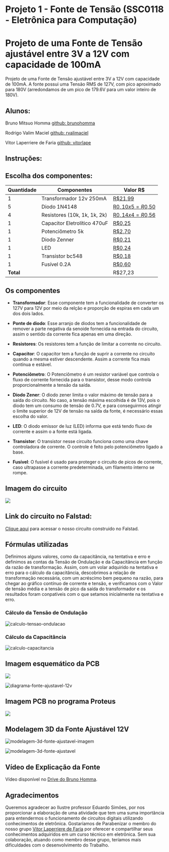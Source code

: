 # Projeto 1 - Fonte de Tensão (SSC0118 - Eletrônica para Computação)
Projeto de uma Fonte de Tensão ajustável entre 3V a 12V com capacidade de 100mA
=======
Projeto de uma Fonte de Tensão ajustável entre 3V a 12V com capacidade de 100mA. A fonte possui uma Tensão RMS de 127V, com pico aproximado para 180V (arredondamos de um pico de 179.6V para um valor inteiro de 180V).


## Alunos:
Bruno Mitsuo Homma [github: brunohomma](https://github.com/brunohomma)

Rodrigo Valim Maciel [github: rvalimaciel](https://github.com/rvalimaciel)

Vitor Laperriere de Faria [github: vitorlape](https://github.com/vitorlape)

## Instruções:

## Escolha dos componentes:
| Quantidade | Componentes                 | Valor R$ |
|------------|-----------------------------|----------|
| 1          | Transformador 12v 250mA     | [R$21,99](https://tinyurl.com/a4674dyj) |
| 5          | Diodo 1N4148                | [R$0,10 x 5 = R$0,50](https://tinyurl.com/vd29hv2v) |
| 4          | Resistores (10k, 1k, 1k, 2k)| [R$0,14 x 4 = R$0,56](https://tinyurl.com/4wckxvxy) |
| 1          | Capacitor Eletrolítico 470uF| [R$0,25](https://tinyurl.com/xkf6jmpc) |
| 1          | Potenciômetro 5k            | [R$2,70](https://tinyurl.com/25ct25jr) |
| 1          | Diodo Zenner                | [R$0,21](https://tinyurl.com/d9emevrh) |
| 1          | LED                         | [R$0,24](https://tinyurl.com/yya8psu8) |
| 1          | Transistor bc548            | [R$0,18](https://tinyurl.com/597hm6df) |
| 1          | Fusível 0.2A                | [R$0,60](https://tinyurl.com/65jvr5db) |
| **Total**  |                             |  R$27,23    |

## Os componentes

* **Transformador**: Esse componente tem a funcionalidade de converter os 127V para 12V por meio da relção e proporção de espiras em cada um dos dois lados.
 
* **Ponte de diodo**: Esse arranjo de diodos tem a funcionalidade de remover a parte negativa da senoide fornecida na entrada do circuito, assim o sentido da corrente fica apenas em uma direção.

* **Resistores**: Os resistores tem a função de limitar a corrente no circuito.

* **Capacitor**: O capacitor tem a função de suprir a corrente no circuito quando a mesma estiver descendente. Assim a corrente fica mais contínua e estável.

* **Potenciômetro**: O Potenciômetro é um resistor variável que controla o fluxo de corrente fornecida para o transistor, desse modo controla proporcionalmente a tensão da saída.

* **Diodo Zener**: O diodo zener limita o valor máximo de tensão para a saída do circuito. No caso, a tensão máxima escolhida é de 13V, pois o diodo tem um consumo de tensão de 0.7V, e para conseguirmos atingir o limite superior de 12V de tensão na saída da fonte, é necessário essas escolha do valor.

* **LED**: O diodo emissor de luz (LED) informa que está tendo fluxo de corrente e assim o a fonte está ligada.

* **Transistor**: O transistor nesse circuito funciona como uma chave controladora de corrente. O controle é feito pelo potenciômetro ligado a base.

* **Fusível**: O fusível é usado para proteger o circuito de picos de corrente, caso ultrapasse a corrente predeterminada, um filamento interno se rompe.

## Imagem do circuito
<img src="./Images/circuito2.png">

## Link do circuito no Falstad:
<a href="https://tinyurl.com/ygwvpcdr" target="_blank">Clique aqui</a> para acessar o nosso circuito construido no Falstad.

## Fórmulas utilizadas
Definimos alguns valores, como da capacitância, na tentativa e erro e definimos as contas da Tensão de Ondulação e da Capacitância em função da razão de transformação. Assim, com um volar adquirido na tentativa e erro para o cálculo da capacitância, descobrimos a relação de transformação necessária, com um acréscimo bem pequeno na razão, para chegar ao gráfico contínuo de corrente e tensão, e verificamos com o Valor de tensão média e a tensão de pico da saída do transformador e os resultados foram conpatíveis com o que setamos inicialmente na tentativa e erro.

### Cálculo da Tensão de Ondulação

![calculo-tensao-ondulacao](./Images/calculo-tensao-ondulacao.png)

### Cálculo da Capacitância

![calculo-capacitancia](./Images/calculo-capacitancia.png)

## Imagem esquemático da PCB
<img src="./Images/diagrama-fonte-ajustavel-12v.jpg">

![diagrama-fonte-ajustavel-12v](./Videos/diagrama-fonte-ajustavel-12v.gif)

## Imagem PCB no programa Proteus
<img src="./Images/circuito-proteus.jpg">

## Modelagem 3D da Fonte Ajustável 12V
![modelagem-3d-fonte-ajustavel-imagem](./Images/modelagem-3d-fonte-ajustavel-12v.jpg)

![modelagem-3d-fonte-ajustavel](./Videos/modelagem-3D-fonte-ajustavel-12v.gif)

## Vídeo de Explicação da Fonte
Vídeo disponível no [Drive do Bruno Homma](https://drive.google.com/file/d/1kfTTBMaAYUW9w2UQ1F7QJMbiZ3snIgpZ/view?usp=sharing).

## Agradecimentos
Queremos agradecer ao Ilustre professor Eduardo Simões, por nos proporcionar a elaboração de uma atividade que tem uma suma importância para entendermos o funcionamento de circuitos digitais utilizando conhecimentos de eletrônica.
Gostaríamos de Parabenizar o membro do nosso grupo [Vitor Laperriere de Faria](https://github.com/vitorlape) por oferecer e compartilhar seus conhecimentos adquiridos em um curso técnico em eletrônica. Sem sua colaboração, atuando como membro desse grupo, teríamos mais dificuldades com o desenvolvimento do Trabalho.
